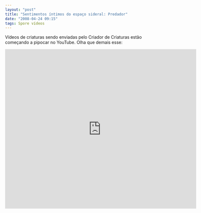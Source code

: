 ```yaml
---
layout: "post"
title: "Sentimentos íntimos do espaço sideral: Predador"
date: "2008-04-24 09:15"
tags: Spore vídeos
---
```


Vídeos de criaturas sendo enviadas pelo Criador de Criaturas estão começando a pipocar no YouTube. Olha que demais esse:

<iframe width="625" height="521" src="https://www.youtube-nocookie.com/embed/_LVJnn57QQ0" frameborder="0" allow="accelerometer; autoplay; encrypted-media; gyroscope; picture-in-picture" allowfullscreen></iframe>
